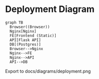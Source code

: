 # Deployment Diagram

```mermaid
graph TB
  Browser((Browser))
  Nginx[Nginx]
  FE[Frontend (Static)]
  API[Flask API]
  DB[(Postgres)]
  Browser-->Nginx
  Nginx-->FE
  Nginx-->API
  API-->DB
```

Export to docs/diagrams/deployment.png
